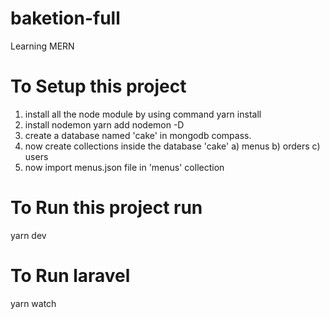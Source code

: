 # baketion-full
Learning MERN

# To Setup this project
1. install all the node module by using command
    yarn install
2. install nodemon
    yarn add nodemon -D
3. create a database named 'cake' in mongodb compass.
4. now create collections inside the database 'cake'
  a) menus
  b) orders
  c) users
5. now import menus.json file in 'menus' collection

# To Run this project run
  yarn dev
  
# To Run laravel 
  yarn watch
  
